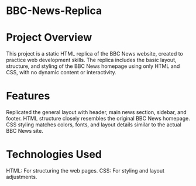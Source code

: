 # BBC-News-Replica

# Project Overview
This project is a static HTML replica of the BBC News website, created to practice web development skills. The replica includes the basic layout, structure, and styling of the BBC News homepage using only HTML and CSS, with no dynamic content or interactivity.

# Features
Replicated the general layout with header, main news section, sidebar, and footer.
HTML structure closely resembles the original BBC News homepage.
CSS styling matches colors, fonts, and layout details similar to the actual BBC News site.

# Technologies Used
HTML: For structuring the web pages.
CSS: For styling and layout adjustments.
